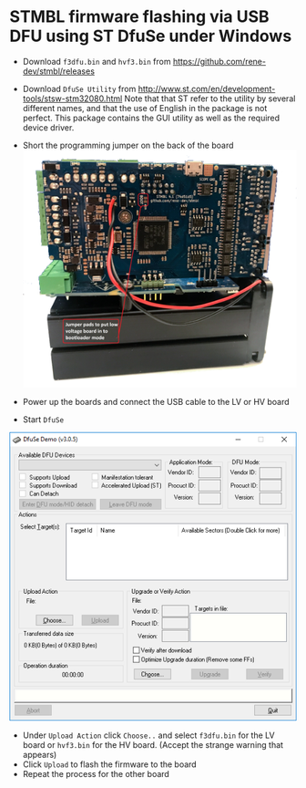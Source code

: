 # STMBL firmware flashing via USB DFU using ST DfuSe under Windows
- Download `f3dfu.bin` and `hvf3.bin` from https://github.com/rene-dev/stmbl/releases
- Download `DfuSe Utility` from http://www.st.com/en/development-tools/stsw-stm32080.html 
Note that that ST refer to the utility by several different names, and that the use of English in the package is not perfect. This package contains the GUI utility as well as the required device driver.
- Short the programming jumper on the back of the board 
![Screenshot of `STMBL4.1_Low Voltage_Bootloader Jumper pads `](screenshots/STMBL4.1_LV_BL_J.png	)	
 

- Power up the boards and connect the USB cable to the LV or HV board
- Start `DfuSe`

![Screenshot of `DfUse`](screenshots/DfuSe.png)

- Under `Upload Action` click `Choose..` and select `f3dfu.bin` for the LV board or `hvf3.bin` for the HV board. (Accept the strange warning that appears)
- Click `Upload` to flash the firmware to the board
- Repeat the process for the other board
